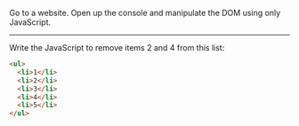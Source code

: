Go to a website. Open up the console and manipulate the DOM using only JavaScript.

---

Write the JavaScript to remove items 2 and 4 from this list:

```html
<ul>
  <li>1</li>
  <li>2</li>
  <li>3</li>
  <li>4</li>
  <li>5</li>
</ul>
```
